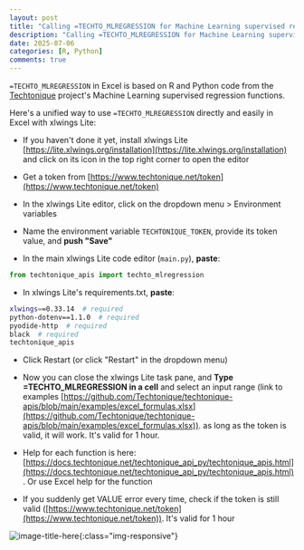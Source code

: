 ```yaml
---
layout: post
title: "Calling =TECHTO_MLREGRESSION for Machine Learning supervised regression in Excel is just a matter of copying and pasting"
description: "Calling =TECHTO_MLREGRESSION for Machine Learning supervised regression in Excel is just a matter of copying and pasting"
date: 2025-07-06
categories: [R, Python]
comments: true
---
```


`=TECHTO_MLREGRESSION` in Excel is based on R and Python code from the [Techtonique](https://github.com/Techtonique) project's Machine Learning supervised regression functions.

Here's a unified way to use `=TECHTO_MLREGRESSION` directly and easily in Excel with xlwings Lite:


- If you haven't done it yet, install xlwings Lite [https://lite.xlwings.org/installation](https://lite.xlwings.org/installation) and click on its icon in the top right corner to open the editor
  
- Get a token from [https://www.techtonique.net/token](https://www.techtonique.net/token) 
  
-  In the xlwings Lite editor, click on the dropdown menu > Environment variables 
  
- Name the environment variable `TECHTONIQUE_TOKEN`, provide its token value, and **push "Save"** 
  
- In the main xlwings Lite code editor (`main.py`), **paste**:

```python
from techtonique_apis import techto_mlregression
```

- In xlwings Lite's requirements.txt, **paste**:

```bash
xlwings==0.33.14  # required
python-dotenv==1.1.0  # required
pyodide-http  # required
black  # required
techtonique_apis
```

- Click Restart (or click "Restart" in the dropdown menu) 
  
- Now you can close the xlwings Lite task pane, and **Type =TECHTO_MLREGRESSION in a cell** and select an input range (link to examples [https://github.com/Techtonique/techtonique-apis/blob/main/examples/excel_formulas.xlsx](https://github.com/Techtonique/techtonique-apis/blob/main/examples/excel_formulas.xlsx)). as long as the token is valid, it will work. It's valid for 1 hour. 
  
- Help for each function is here: [https://docs.techtonique.net/techtonique_api_py/techtonique_apis.html](https://docs.techtonique.net/techtonique_api_py/techtonique_apis.html). Or use Excel help for the function 
  
- If you suddenly get VALUE error every time, check if the token is still valid ([https://www.techtonique.net/token](https://www.techtonique.net/token)). It's valid for 1 hour 

![image-title-here]({{base}}/images/2025-07-06/2025-07-06-image1.gif){:class="img-responsive"}    

